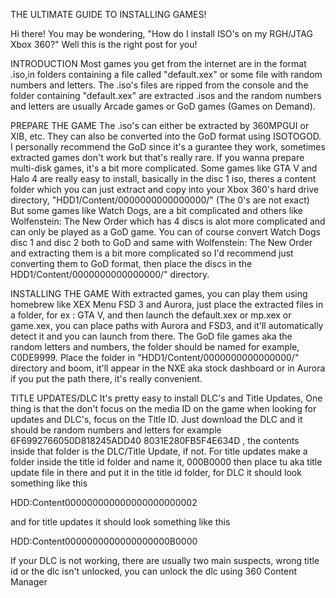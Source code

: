 THE ULTIMATE GUIDE TO INSTALLING GAMES!

Hi there! You may be wondering, "How do I install ISO's on my RGH/JTAG Xbox 360?" Well this is the right post for you!

INTRODUCTION Most games you get from the internet are in the format .iso,in folders containing a file called "default.xex" or some file with random numbers and letters. The .iso's files are ripped from the console and the folder containing "default.xex" are extracted .isos and the random numbers and letters are usually Arcade games or GoD games (Games on Demand).

PREPARE THE GAME The .iso's can either be extracted by 360MPGUI or XIB, etc. They can also be converted into the GoD format using ISOTOGOD. I personally recommend the GoD since it's a gurantee they work, sometimes extracted games don't work but that's really rare. If you wanna prepare multi-disk games, it's a bit more complicated. Some games like GTA V and Halo 4 are really easy to install, basically in the disc 1 iso, theres a content folder which you can just extract and copy into your Xbox 360's hard drive directory, "HDD1/Content/0000000000000000/" (The 0's are not exact) But some games like Watch Dogs, are a bit complicated and others like Wolfenstein: The New Order which has 4 discs is alot more complicated and can only be played as a GoD game. You can of course convert Watch Dogs disc 1 and disc 2 both to GoD and same with Wolfenstein: The New Order and extracting them is a bit more complicated so I'd recommend just converting them to GoD format, then place the discs in the HDD1/Content/0000000000000000/" directory.

INSTALLING THE GAME With extracted games, you can play them using homebrew like XEX Menu FSD 3 and Aurora, just place the extracted files in a folder, for ex : GTA V, and then launch the default.xex or mp.xex or game.xex, you can place paths with Aurora and FSD3, and it'll automatically detect it and you can launch from there. The GoD file games aka the random letters and numbers, the folder should be named for example, C0DE9999. Place the folder in "HDD1/Content/0000000000000000/" directory and boom, it'll appear in the NXE aka stock dashboard or in Aurora if you put the path there, it's really convenient.

TITLE UPDATES/DLC It's pretty easy to install DLC's and Title Updates, One thing is that the don't focus on the media ID on the game when looking for updates and DLC's, focus on the Title ID. Just download the DLC and it should be random numbers and letters for example 6F6992766050D818245ADD40 8031E280FB5F4E634D , the contents inside that folder is the DLC/Title Update, if not. For title updates make a folder inside the title id folder and name it, 000B0000 then place tu aka title update file in there and put it in the title id folder, for DLC it should look something like this

HDD:Content0000000000000000<GAME TITLE ID FOLDER>00000002<DLC FILE HERE>

and for title updates it should look something like this

HDD:Content0000000000000000<GAME TITLE ID FOLDER>000B0000<TU FILE HERE>

If your DLC is not working, there are usually two main suspects, wrong title id or the dlc isn't unlocked, you can unlock the dlc using 360 Content Manager
